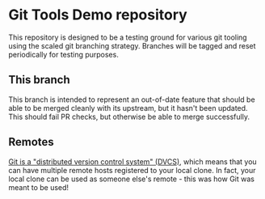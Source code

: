 # Git Tools Demo repository

This repository is designed to be a testing ground for various git tooling using the scaled git branching strategy. Branches will be tagged and reset periodically for testing purposes.

## This branch

This branch is intended to represent an out-of-date feature that should be able to be merged cleanly with its upstream, but it hasn't been updated. This should fail PR checks, but otherwise be able to merge successfully.

## Remotes

[Git is a "distributed version control system" (DVCS)][git-dvcs], which means that you can have multiple remote hosts registered to your local clone. In fact, your local clone can be used as someone else's remote - this was how Git was meant to be used!


[git-dvcs]: https://git-scm.com/book/en/v2/Getting-Started-About-Version-Control#_distributed_version_control_systems
